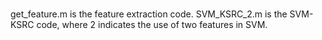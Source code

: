 ### 
get_feature.m is the feature extraction code.
SVM_KSRC_2.m is the SVM-KSRC code, where 2 indicates the use of two features in SVM.